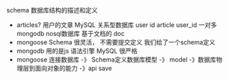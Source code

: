 schema  数据库结构的描述和定义
- articles?
    用户的文章
    MySQL   关系型数据库
    user    id
    article  user_id
    一对多
    mongodb nosql数据库
    基于文档的 doc 
- mongoose Schema
很灵活， 不需要提交定义
我们给了一个schema定义
- mongodb 用的是js 语法引擎
MySQL 很严格 
- mongoose 连接数据库 -》 Schema定义数据库模型 -》 model -》数据库物理层到面向对象的能力 -》api save
